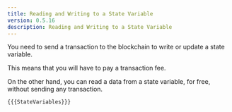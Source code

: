 ```yaml
---
title: Reading and Writing to a State Variable
version: 0.5.16
description: Reading and Writing to a State Variable
---
```


You need to send a transaction to the blockchain to write or update a state variable.

This means that you will have to pay a transaction fee.

On the other hand, you can read a data from a state variable, for free, without sending any transaction.

```solidity
{{{StateVariables}}}
```
